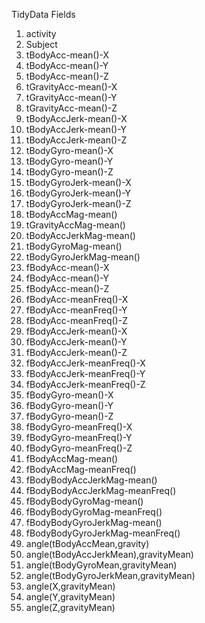 TidyData  Fields


1. activity<br>
2. Subject<br>
3. tBodyAcc-mean()-X<br>
4. tBodyAcc-mean()-Y<br>
5. tBodyAcc-mean()-Z<br>
6. tGravityAcc-mean()-X<br>
7. tGravityAcc-mean()-Y<br>
8. tGravityAcc-mean()-Z<br>
9. tBodyAccJerk-mean()-X<br>
10. tBodyAccJerk-mean()-Y<br>
11. tBodyAccJerk-mean()-Z<br>
12. tBodyGyro-mean()-X<br>
13. tBodyGyro-mean()-Y<br>
14. tBodyGyro-mean()-Z<br>
15. tBodyGyroJerk-mean()-X<br>
16. tBodyGyroJerk-mean()-Y<br>
17. tBodyGyroJerk-mean()-Z<br>
18. tBodyAccMag-mean()<br>
19. tGravityAccMag-mean()<br>
20. tBodyAccJerkMag-mean()<br>
21. tBodyGyroMag-mean()<br>
22. tBodyGyroJerkMag-mean()<br>
23. fBodyAcc-mean()-X<br>
24. fBodyAcc-mean()-Y<br>
25. fBodyAcc-mean()-Z<br>
26. fBodyAcc-meanFreq()-X<br>
27. fBodyAcc-meanFreq()-Y<br>
28. fBodyAcc-meanFreq()-Z<br>
29. fBodyAccJerk-mean()-X<br>
30. fBodyAccJerk-mean()-Y<br>
31. fBodyAccJerk-mean()-Z<br>
32. fBodyAccJerk-meanFreq()-X<br>
33. fBodyAccJerk-meanFreq()-Y<br>
34. fBodyAccJerk-meanFreq()-Z<br>
35. fBodyGyro-mean()-X<br>
36. fBodyGyro-mean()-Y<br>
37. fBodyGyro-mean()-Z<br>
38. fBodyGyro-meanFreq()-X<br>
39. fBodyGyro-meanFreq()-Y<br>
40. fBodyGyro-meanFreq()-Z<br>
41. fBodyAccMag-mean()<br>
42. fBodyAccMag-meanFreq()<br>
43. fBodyBodyAccJerkMag-mean()<br>
44. fBodyBodyAccJerkMag-meanFreq()<br>
45. fBodyBodyGyroMag-mean()<br>
46. fBodyBodyGyroMag-meanFreq()<br>
47. fBodyBodyGyroJerkMag-mean()<br>
48. fBodyBodyGyroJerkMag-meanFreq()<br>
49. angle(tBodyAccMean,gravity)<br>
50. angle(tBodyAccJerkMean),gravityMean)<br>
51. angle(tBodyGyroMean,gravityMean)<br>
52. angle(tBodyGyroJerkMean,gravityMean)<br>
53. angle(X,gravityMean)<br>
54. angle(Y,gravityMean)<br>
55. angle(Z,gravityMean)<br>
